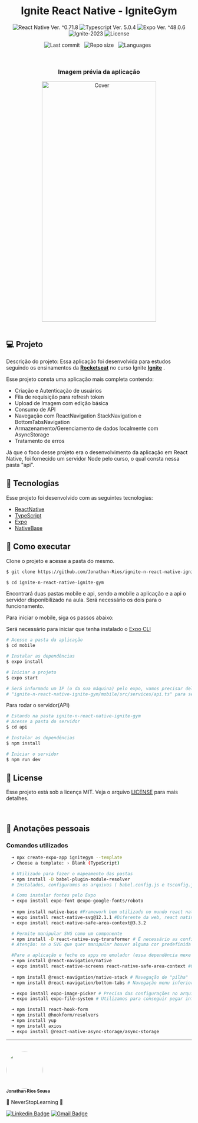 <h1 align="center">Ignite React Native - IgniteGym</h1>

<p align="center">
  <img 
    src="https://img.shields.io/badge/React Native-%5E0.71.8-blue" 
    alt="React Native Ver. ^0.71.8"
  />
  <img 
    src="https://img.shields.io/badge/Typescript-%5E5.0.4-blue"
    alt="Typescript Ver. 5.0.4" 
  />
   <img 
    src="https://img.shields.io/badge/Expo-%5E48.0.6-black" 
    alt="Expo Ver. ^48.0.6"
  />
  <img
    src="https://img.shields.io/badge/Ignite-2023-green" 
    alt="Ignite-2023"
  />
  <img 
    alt="License"
    src="https://img.shields.io/static/v1?label=license&message=MIT&color=E51C44&labelColor=0A1033"
  />
</p>

<div align="center">

  ![Last commit](https://img.shields.io/github/last-commit/Jonathan-Rios/ignite-n-react-native-ignite-gym?color=4DA1CD 'Last commit') &nbsp;
  ![Repo size](https://img.shields.io/github/repo-size/Jonathan-Rios/ignite-n-react-native-ignite-gym?color=4DA1CD 'Repo size') &nbsp;
  ![Languages](https://img.shields.io/github/languages/count/Jonathan-Rios/ignite-n-react-native-ignite-gym?color=4DA1CD 'Languages') &nbsp;

</div>


<br>

<h3 align="center">Imagem prévia da aplicação</h3>

<div align="center">
  <img src=".github/project-preview.gif?style=flat" alt="Cover" width="310" height="650">
</div>
 
<br>

## 💻 Projeto
Descrição do projeto:
Essa aplicação foi desenvolvida para estudos seguindo os ensinamentos da **[Rocketseat](https://www.rocketseat.com.br/)** no curso Ignite **[Ignite](https://www.rocketseat.com.br/ignite)** .

Esse projeto consta uma aplicação mais completa contendo:
* Criação e Autenticação de usuários
* Fila de requisição para refresh token
* Upload de Imagem com edição básica
* Consumo de API
* Navegação com ReactNavigation StackNavigation e BottomTabsNavigation
* Armazenamento/Gerenciamento de dados localmente com AsyncStorage
* Tratamento de erros

Já que o foco desse projeto era o desenvolvimento da aplicação em React Native, foi fornecido um servidor Node pelo curso, o qual consta nessa pasta "api".
  
 
## 🧪 Tecnologias

Esse projeto foi desenvolvido com as seguintes tecnologias:

- [ReactNative](https://reactnative.dev/)
- [TypeScript](https://www.typescriptlang.org/)
- [Expo](https://expo.dev/)
- [NativeBase](https://nativebase.io/)

## 🚀 Como executar

Clone o projeto e acesse a pasta do mesmo.

```bash
$ git clone https://github.com/Jonathan-Rios/ignite-n-react-native-ignite-gym.git

$ cd ignite-n-react-native-ignite-gym
```

Encontrará duas pastas mobile e api, sendo a mobile a aplicação e a api o servidor disponibilizado na aula.
Será necessário os dois para o funcionamento.

Para iniciar o mobile, siga os passos abaixo:

Será necessário para iniciar que tenha instalado o [Expo CLI](https://docs.expo.dev/get-started/installation/)
 
```bash
# Acesse a pasta da aplicação
$ cd mobile

# Instalar as dependências
$ expo install

# Iniciar o projeto
$ expo start

# Será informado um IP (o da sua máquina) pelo expo, vamos precisar dele para substituir no arquivo
# "ignite-n-react-native-ignite-gym/mobile/src/services/api.ts" para se comunicar com o servidor.
```
Para rodar o servidor(API)
 
```bash
# Estando na pasta ignite-n-react-native-ignite-gym
# Acesse a pasta do servidor
$ cd api

# Instalar as dependências
$ npm install

# Iniciar o servidor
$ npm run dev
```


## 📝 License

Esse projeto está sob a licença MIT. Veja o arquivo [LICENSE](./LICENSE.md) para mais detalhes.

<br />


## 📓 Anotações pessoais

<h3>Comandos utilizados</h3>

```bash
  ➜ npx create-expo-app ignitegym --template
  ✔ Choose a template: › Blank (TypeScript)

  # Utilizado para fazer o mapeamento das pastas
  ➜ npm install -D babel-plugin-module-resolver
  # Instalados, configuramos os arquivos ( babel.config.js e tsconfig.json)

  # Como instalar fontes pelo Expo
  ➜ expo install expo-font @expo-google-fonts/roboto
  
  ➜ npm install native-base #Framework bem utilizado no mundo react native
  ➜ expo install react-native-svg@12.1.1 #Diferente da web, react native precisa de suporte para svg
  ➜ expo install react-native-safe-area-context@3.3.2

  # Permite manipular SVG como um componente
  ➜ npm install -D react-native-svg-transformer # É necessário as configurações do arquivo (metro.config.js)
  # Atenção: se o SVG que quer manipular houver alguma cor predefinida dentro dele, ele vai obedecer a cor predefinida.

  #Pare a aplicação e feche os apps no emulador (essa dependência mexe com o código nativo, pode gerar dores de cabeça)
  ➜ npm install @react-navigation/native
  ➜ expo install react-native-screens react-native-safe-area-context #O Safe area já foi instalado, deixei por ser dependência do navigation
  
  ➜ npm install @react-navigation/native-stack # Navegação de "pilha"
  ➜ npm install @react-navigation/bottom-tabs # Navegação menu inferior

  ➜ expo install expo-image-picker # Precisa das configurações no arquivo (app.json)
  ➜ expo install expo-file-system # Utilizamos para conseguir pegar informações como o tamanho de um arquivo.

  ➜ npm install react-hook-form
  ➜ npm install @hookform/resolvers
  ➜ npm install yup
  ➜ npm install axios
  ➜ expo install @react-native-async-storage/async-storage

```
 
---
<br />


<a href="https://github.com/Jonathan-Rios">
 <img src="https://github.com/Jonathan-Rios.png" width="100px;" alt="" style="border-radius:50%" />
 <br />
 <sub><b>Jonathan Rios Sousa</b></sub></a>

💠 NeverStopLearning 💠
 

[![Linkedin Badge](https://img.shields.io/badge/-Jonathan-blue?style=flat-square&logo=Linkedin&logoColor=white&link=https://www.linkedin.com/in/jonathan-rios-sousa-19b3431b6/)](https://www.linkedin.com/in/jonathan-rios-sousa-19b3431b6/) 
[![Gmail Badge](https://img.shields.io/badge/-jonathan.riosousa@gmail.com-c14438?style=flat-square&logo=Gmail&logoColor=white&link=mailto:jonathan.riosousa@gmail.com)](mailto:jonathan.riosousa@gmail.com)